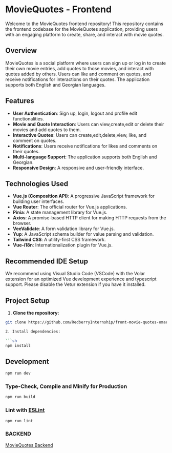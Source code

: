 # MovieQuotes - Frontend

Welcome to the MovieQuotes frontend repository! This repository contains the frontend codebase for the MovieQuotes application, providing users with an engaging platform to create, share, and interact with movie quotes.

## Overview

MovieQuotes is a social platform where users can sign up or log in to create their own movie entries, add quotes to those movies, and interact with quotes added by others. Users can like and comment on quotes, and receive notifications for interactions on their quotes. The application supports both English and Georgian languages.

## Features

- **User Authentication**: Sign up, login, logout and profile edit functionalities.
- **Movie and Quote Interaction**: Users can view,create,edit or delete their movies and add quotes to them.
- **Interactive Quotes**: Users can create,edit,delete,view, like, and comment on quotes.
- **Notifications**: Users receive notifications for likes and comments on their quotes.
- **Multi-language Support**: The application supports both English and Georgian.
- **Responsive Design**: A responsive and user-friendly interface.

## Technologies Used

- **Vue.js (Composition API)**: A progressive JavaScript framework for building user interfaces.
- **Vue Router**: The official router for Vue.js applications.
- **Pinia**: A state management library for Vue.js.
- **Axios**: A promise-based HTTP client for making HTTP requests from the browser.
- **VeeValidate**: A form validation library for Vue.js.
- **Yup**: A JavaScript schema builder for value parsing and validation.
- **Tailwind CSS**: A utility-first CSS framework.
- **Vue-i18n**: Internationalization plugin for Vue.js.

## Recommended IDE Setup

We recommend using Visual Studio Code (VSCode) with the Volar extension for an optimized Vue development experience and typescript support. Please disable the Vetur extension if you have it installed.

## Project Setup

1. **Clone the repository:**

````sh
git clone https://github.com/RedberryInternship/front-movie-quotes-omar-jangavadze

2. Install dependencies:

```sh
npm install
````

## Development

```sh
npm run dev
```

### Type-Check, Compile and Minify for Production

```sh
npm run build
```

### Lint with [ESLint](https://eslint.org/)

```sh
npm run lint
```

### BACKEND

<a href="https://github.com/RedberryInternship/back-movie-quotes-omar-jangavadze">MovieQuotes Backend</a>
